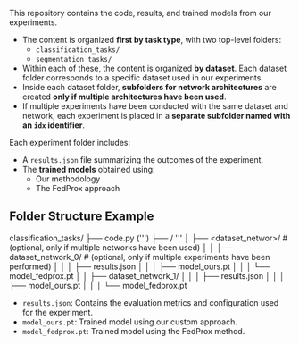 This repository contains the code, results, and trained models from our experiments.

- The content is organized **first by task type**, with two top-level folders:
  - `classification_tasks/`
  - `segmentation_tasks/`
- Within each of these, the content is organized **by dataset**. Each dataset folder corresponds to a specific dataset used in our experiments.
- Inside each dataset folder, **subfolders for network architectures** are created **only if multiple architectures have been used**.
- If multiple experiments have been conducted with the same dataset and network, each experiment is placed in a **separate subfolder named with an `idx` identifier**.

Each experiment folder includes:
  - A `results.json` file summarizing the outcomes of the experiment.
  - The **trained models** obtained using:
    - Our methodology
    - The FedProx approach

## Folder Structure Example

classification_tasks/
├── code.py (''')
├── <dataset>/ '''
│ ├── <dataset_networ>/ # (optional, only if multiple networks have been used)
│ │ ├── dataset_network_0/ # (optional, only if multiple experiments have been performed)
│ │ │ ├── results.json
│ │ │ ├── model_ours.pt
│ │ │ └── model_fedprox.pt
│ │ ├── dataset_network_1/
│ │ │ ├── results.json
│ │ │ ├── model_ours.pt
│ │ │ └── model_fedprox.pt

- `results.json`: Contains the evaluation metrics and configuration used for the experiment.
- `model_ours.pt`: Trained model using our custom approach.
- `model_fedprox.pt`: Trained model using the FedProx method.
